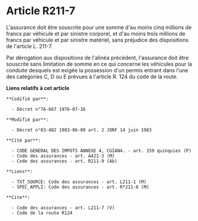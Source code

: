 # Article R211-7

L'assurance doit être souscrite pour une somme d'au moins cinq millions de francs par véhicule et par sinistre corporel, et
d'au moins trois millions de francs par véhicule et par sinistre matériel, sans préjudice des dispositions de l'article L.
211-7.

Par dérogation aux dispositions de l'alinéa précédent, l'assurance doit être souscrite sans limitation de somme en ce qui
concerne les véhicules pour la conduite desquels est exigée la possession d'un permis entrant dans l'une des catégories C, D
ou E prévues à l'article R. 124 du code de la route.

**Liens relatifs à cet article**

	**Codifié par**:

	  - Décret n°76-667 1976-07-16

	**Modifié par**:

	  - Décret n°83-482 1983-06-09 art. 2 JORF 14 juin 1983

	**Cité par**:

	  - CODE GENERAL DES IMPOTS ANNEXE 4, CGIAN4. - art. 159 quinquies (P)
	  - Code des assurances - art. A421-3 (M)
	  - Code des assurances - art. R211-9 (Ab)

	**Liens**:

	  - TXT_SOURCE: Code des assurances - art. L211-1 (M)
	  - SPEC_APPLI: Code des assurances - art. R*211-8 (M)

	**Cite**:

	  - Code des assurances - art. L211-7 (V)
	  - Code de la route R124
